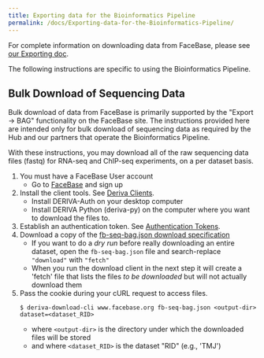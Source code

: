 ```yaml
---
title: Exporting data for the Bioinformatics Pipeline
permalink: /docs/Exporting-data-for-the-Bioinformatics-Pipeline/
---
```


For complete information on downloading data from FaceBase, please see [our Exporting doc](./Exporting-Data-from-FaceBase).

The following instructions are specific to using the Bioinformatics Pipeline.

## Bulk Download of Sequencing Data

Bulk download of data from FaceBase is primarily supported by the "Export -> BAG"
functionality on the FaceBase site. The instructions provided here are intended
only for bulk download of sequencing data as required by the Hub and our partners
that operate the Bioinformatics Pipeline.

With these instructions, you may download all of the raw sequencing data files
(fastq) for RNA-seq and ChIP-seq experiments, on a per dataset basis.

1. You must have a FaceBase User account
    - Go to [FaceBase](www.facebase.org) and sign up
2. Install the client tools. See [Deriva Clients](./Deriva-Clients).
    - Install DERIVA-Auth on your desktop computer
    - Install DERIVA Python (deriva-py) on the computer where you want to download the files to.
3. Establish an authentication token. See [Authentication Tokens](./Deriva-Clients#Authentication-Tokens).
4. Download a copy of the [fb-seq-bag.json download specification](./fb-seq-bag.json)
    - If you want to do a _dry run_ before really downloading an entire dataset,
    open the `fb-seq-bag.json` file and search-replace `"download"` with `"fetch"`
    - When you run the download client in the next step it will create a 'fetch'
    file that lists the files _to be downloaded_ but will not actually download
    them
5. Pass the cookie during your cURL request to access files.
    ```
    $ deriva-download-cli www.facebase.org fb-seq-bag.json <output-dir> dataset=<dataset_RID>
    ```
    - where `<output-dir>` is the directory under which the downloaded files will be stored
    - and where `<dataset_RID>` is the dataset "RID" (e.g., 'TMJ')

